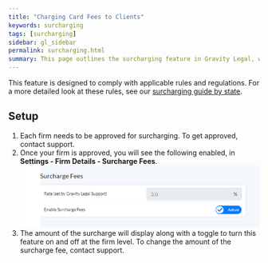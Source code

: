 ```yaml
---
title: "Charging Card Fees to Clients"
keywords: surcharging
tags: [surcharging]
sidebar: gl_sidebar
permalink: surcharging.html
summary: This page outlines the surcharging feature in Gravity Legal, which allows firms to automatically bill clients for the cost of credit card processing at the point of payment. 
---
```


This feature is designed to comply with applicable rules and regulations. For a more detailed look at these rules, see our [surcharging guide by state](https://www.gravity-legal.com/financiallylegal/state-rules-on-charging-clients-a-fee-for-paying-with-credit-cards).

Setup
-----

1. Each firm needs to be approved for surcharging. To get approved, contact support. 
2. Once your firm is approved, you will see the following enabled, in **Settings - Firm Details - Surcharge Fees**.
![Surcharge Fee](images/surcharge-fees.png)
3. The amount of the surcharge will display along with a toggle to turn this feature on and off at the firm level. To change the amount of the surcharge fee, contact support. 